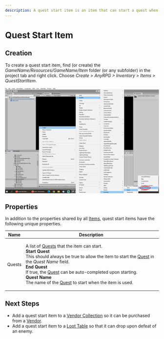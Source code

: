 ```yaml
---
description: A quest start item is an item that can start a quest when used.
---
```


# Quest Start Item

## Creation

To create a quest start item, find (or create) the _GameName/Resources/GameName/Item_ folder (or any subfolder) in the project tab and right click.  Choose _Create > AnyRPG > Inventory > Items > QuestStartItem_.

![](<../../.gitbook/assets/image (118).png>)

## Properties

In addition to the properties shared by all [Items](./), quest start items have the following unique properties.

| Name   | Description                                                                                                                                                                                                                                                                                                                                                                                                                                                                    |
| ------ | ------------------------------------------------------------------------------------------------------------------------------------------------------------------------------------------------------------------------------------------------------------------------------------------------------------------------------------------------------------------------------------------------------------------------------------------------------------------------------ |
| Quests | <p>A list of <a href="../quest.md">Quests</a> that the item can start.<br><strong>Start Quest</strong><br>This should always be true to allow the item to start the <a href="../quest.md">Quest</a> in the <em>Quest Name</em> field.<br><strong>End Quest</strong><br>If true, the <a href="../quest.md">Quest</a> can be auto-completed upon starting.<br><strong>Quest Name</strong><br>The name of the <a href="../quest.md">Quest</a> to start when the item is used.</p> |

## Next Steps

* Add a quest start item to a [Vendor Collection](../vendor-collection.md) so it can be purchased from a [Vendor](../interactable-option-configurations/vendor-config.md).
* Add a quest start item to a [Loot Table](../loot-table/) so that it can drop upon defeat of an enemy.
